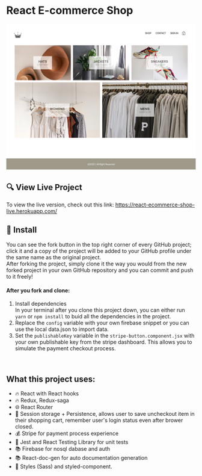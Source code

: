 # React E-commerce Shop
![homepage screenshot](src/assets/homepage-screenshot.png)


## :mag: View Live Project
To view the live version, check out this link: https://react-ecommerce-shop-live.herokuapp.com/

## :rocket: Install
You can see the fork button in the top right corner of every GitHub project; click it and a copy of the project will be added to your GitHub profile under the same name as the original project.  
After forking the project, simply clone it the way you would from the new forked project in your own GitHub repository and you can commit and push to it freely!
#### After you fork and clone:
1. Install dependencies  
   In your terminal after you clone this project down, you can either run `yarn` or `npm install` to buid all the dependencies in the project.
2. Replace the `config` variable with your own firebase snippet or you can use the local data.json to import data.
3. Set the `publishableKey` variable in the `stripe-button.component.jsx` with your own publishable key from the stripe dashboard. This allows you to simulate the payment checkout process.
   
<br />

## What this project uses:
- :fire: React with React hooks
- :fire: Redux, Redux-saga
- :globe_with_meridians: React Router
- :key: Session storage + Persistence, allows user to save uncheckout item in their shopping cart, remember user's login status even after brower closed. 
- :moneybag: Stripe for payment process experience
- :rotating_light: Jest and React Testing Library for unit tests
- :books: Firebase for nosql dabase and auth
- :books: React-doc-gen for auto documentation generation
- :rose: Styles (Sass) and styled-component.
